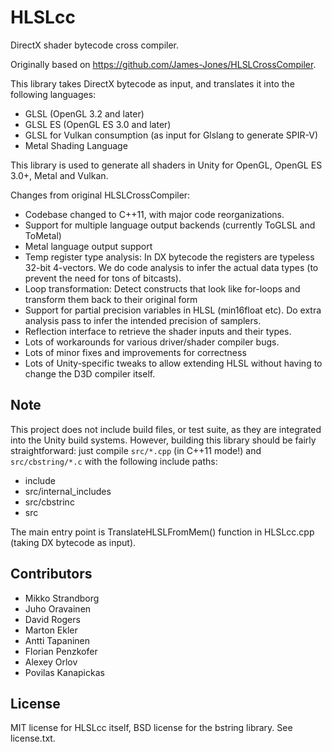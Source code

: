 # HLSLcc
DirectX shader bytecode cross compiler.

Originally based on https://github.com/James-Jones/HLSLCrossCompiler.

This library takes DirectX bytecode as input, and translates it into the following languages:
- GLSL (OpenGL 3.2 and later)
- GLSL ES (OpenGL ES 3.0 and later)
- GLSL for Vulkan consumption (as input for Glslang to generate SPIR-V)
- Metal Shading Language

This library is used to generate all shaders in Unity for OpenGL, OpenGL ES 3.0+, Metal and Vulkan.

Changes from original HLSLCrossCompiler:
- Codebase changed to C++11, with major code reorganizations.
- Support for multiple language output backends (currently ToGLSL and ToMetal)
- Metal language output support
- Temp register type analysis: In DX bytecode the registers are typeless 32-bit 4-vectors. We do code analysis to infer the actual data types (to prevent the need for tons of bitcasts).
- Loop transformation: Detect constructs that look like for-loops and transform them back to their original form
- Support for partial precision variables in HLSL (min16float etc). Do extra analysis pass to infer the intended precision of samplers.
- Reflection interface to retrieve the shader inputs and their types.
- Lots of workarounds for various driver/shader compiler bugs.
- Lots of minor fixes and improvements for correctness
- Lots of Unity-specific tweaks to allow extending HLSL without having to change the D3D compiler itself.

## Note

This project does not include build files, or test suite, as they are integrated into the Unity build systems. However, building this library should be fairly straightforward: just compile `src/*.cpp` (in C++11 mode!) and `src/cbstring/*.c` with the following include paths:

- include
- src/internal_includes
- src/cbstrinc
- src 

The main entry point is TranslateHLSLFromMem() function in HLSLcc.cpp (taking DX bytecode as input).


## Contributors
- Mikko Strandborg
- Juho Oravainen
- David Rogers
- Marton Ekler
- Antti Tapaninen
- Florian Penzkofer
- Alexey Orlov
- Povilas Kanapickas

## License

MIT license for HLSLcc itself, BSD license for the bstring library. See license.txt.

